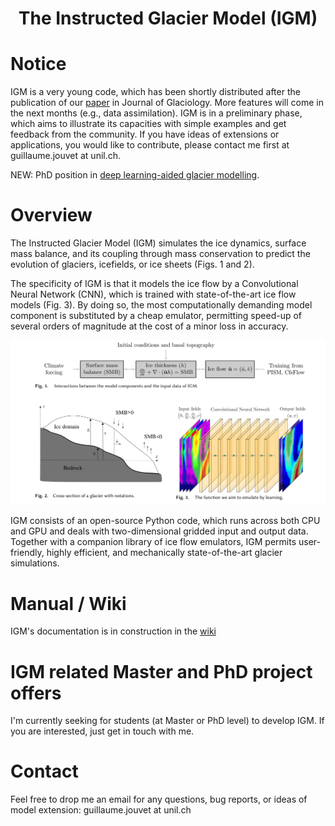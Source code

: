 
### <h1 align="center" id="title">The Instructed Glacier Model (IGM)</h1>

# Notice 

IGM is a very young code, which has been shortly distributed after the publication of our [paper](https://www.doi.org/10.1017/jog.2021.120) in Journal of Glaciology. More features will come in the next months (e.g., data assimilation). IGM is in a preliminary phase, which aims to illustrate its capacities with simple examples and get feedback from the community. If you have ideas of extensions or applications, you would like to contribute, please contact me first at guillaume.jouvet at unil.ch.

NEW: PhD position in [deep learning-aided glacier modelling](https://career5.successfactors.eu/career?career%5fns=job%5flisting&company=universitdP&navBarLevel=JOB%5fSEARCH&rcm%5fsite%5flocale=en%5fUS&career_job_req_id=19184&selected_lang=en_US&jobAlertController_jobAlertId=&jobAlertController_jobAlertName=&browserTimeZone=Europe/Zurich&_s.crb=yIvxSBQs%2bkpJEU1X4gyBhx6H60O6OKV%2fQFehn7pkJd0%3d).

# Overview   

The Instructed Glacier Model (IGM) simulates the ice dynamics, surface mass balance, and its coupling through mass conservation to predict the evolution of glaciers, icefields, or ice sheets (Figs. 1 and 2). 

The specificity of IGM is that it models the ice flow by a Convolutional Neural Network (CNN), which is trained with state-of-the-art ice flow models (Fig. 3). By doing so, the most computationally demanding model component is substituted by a cheap emulator, permitting speed-up of several orders of magnitude at the cost of a minor loss in accuracy.

![Alt text](./fig/cores-figs.png)

IGM consists of an open-source Python code, which runs across both CPU and GPU and deals with two-dimensional gridded input and output data. Together with a companion library of ice flow emulators, IGM permits user-friendly, highly efficient, and mechanically state-of-the-art glacier simulations.
    
# Manual / Wiki

IGM's documentation is in construction in the [wiki](https://github.com/jouvetg/igm/wiki)

# IGM related Master and PhD project offers

I'm currently seeking for students (at Master or PhD level) to develop IGM. If you are interested, just get in touch with me.

# Contact

Feel free to drop me an email for any questions, bug reports, or ideas of model extension: guillaume.jouvet at unil.ch

